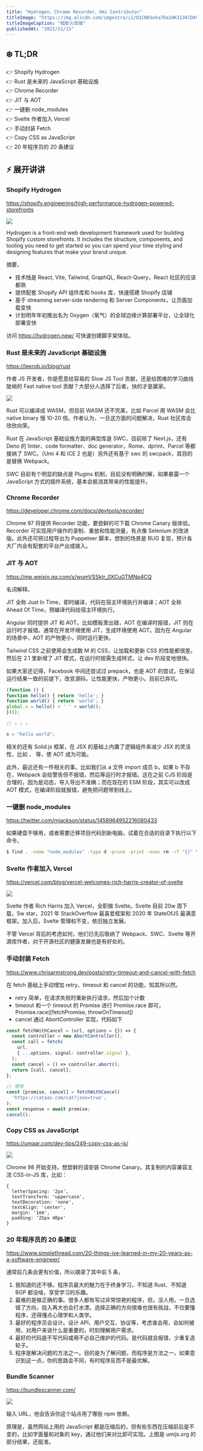 ```yaml
---
title: "Hydrogen、Chrome Recorder、Umi Contributor"
titleImage: "https://img.alicdn.com/imgextra/i1/O1CN01eka7Da1HK3130lDAV_!!6000000000738-2-tps-1920-655.png"
titleImageCaption: "暗影火炬城"
publishedAt: "2021/11/15"
---
```


## ❄️ TL;DR

👉 Shopify Hydrogen<br />
👉 Rust 是未来的 JavaScript 基础设施<br />
👉 Chrome Recorder<br />
👉 JIT 与 AOT<br />
👉 一键删 node_modules<br />
👉 Svelte 作者加入 Vercel<br />
👉 手动封装 Fetch<br />
👉 Copy CSS as JavaScript<br />
👉 20 年程序员的 20 条建议<br />

## ⚡ 展开讲讲

### Shopify Hydrogen
https://shopify.engineering/high-performance-hydrogen-powered-storefronts

![](https://img.alicdn.com/imgextra/i3/O1CN01VEEita25ONdZaTTLA_!!6000000007516-1-tps-480-263.gif)

Hydrogen is a front-end web development framework used for building Shopify custom storefronts. It includes the structure, components, and tooling you need to get started so you can spend your time styling and designing features that make your brand unique.

摘要，

- 技术栈是 React, Vite, Tailwind, GraphQL, React-Query，React 社区的应该都熟
- 提供配套 Shopify API 组件库和 hooks 库，快速搭建 Shopify 店铺
- 基于 streaming server-side rendering 和 Server Components，让页面加载变快
- 计划明年年初推出名为 Oxygen（氧气）的全球边缘计算部署平台，让全球化部署变快

访问 https://hydrogen.new/ 可快速创建脚手架体验。

### Rust 是未来的 JavaScript 基础设施
https://leerob.io/blog/rust

作者 JS 开发者，你是愿意给容易的 Slow JS Tool 贡献，还是给困难的学习曲线陡峭的 Fast native tool 贡献？大部分人选择了后者。快的才是赢家。

![](https://img.alicdn.com/imgextra/i2/O1CN01tiwoff1kKA3fsPQDe_!!6000000004664-0-tps-1166-174.jpg)

Rust 可以编译成 WASM，但目前 WASM 还不完美，比如 Parcel 用 WASM 会比 native binary 慢 10-20 倍。作者认为，一旦这方面的问题解决，Rust 社区库会欣欣向荣。

Rust 在 JavaScript 基础设施方面的典型库是 SWC，目前除了 Next.js，还有 Deno 的 linter、code formatter、doc generator，Rome、dprint、Parcel 等都接纳了 SWC。（Umi 4 和 ICE 2 也是）另外还有基于 swc 的 swcpack，其目的是替换 Webpack。

SWC 目前有个明显的缺点是 Plugins 机制，目前没有明确的解，如果暴露一个 JavaScript 方式的插件系统，基本会抵消其带来的性能提升。

### Chrome Recorder
https://developer.chrome.com/docs/devtools/recorder/

Chrome 97 将提供 Recorder 功能，要尝鲜的可下载 Chrome Canary 版体验。Recorder 可实现用户操作的录制、重放和性能测量，有点像 Selenium 的改进版。此外还可把过程导出为 Puppeteer 脚本，想到的场景是 BUG 复现，预计各大厂内会有配套的平台产出或接入。

### JIT 与 AOT
https://mp.weixin.qq.com/s/wumVSSktr_0XCuGTMNp4CQ

名词解释。

JIT 全称 Just In Time，即时编译，代码在宿主环境执行并编译；AOT 全称 Ahead Of Time，预编译代码给宿主环境执行。

Angular 同时提供 JIT 和 AOT。比如模板里出错，AOT 在编译时报错，JIT 则在运行时才报错。通常在开发环境使用 JIT，生成环境使用 AOT。因为在 Angular 的场景中，AOT 的产物更小，同时运行更快。

Tailwind CSS 之前使用会生成数 M 的 CSS，让加载和更新 CSS 的性能都很差。然后在 2.1 里新增了 JIT 模式，在运行时按需生成样式，让 dev 阶段变地很快。

如果大家还记得，Facebook 中间还尝试过 prepack，也是 AOT 的尝试，在保证运行结果一致的前提下，改变源码，让性能更快，产物更小。目前已弃坑。


```javascript
(function () {
function hello() { return 'hello'; }
function world() { return 'world'; }
global.s = hello() + ' ' + world();
})();

// ↓ ↓ ↓

s = "hello world";
```

相关的还有 Solid.js 框架，在 JSX 的基础上内置了逻辑组件来减少 JSX 的灵活性，比如 <For>、<Switch> 等，使 AOT 成为可能。

此外，最近还有一件相关的事。比如我们从 a 文件 import 成员 b，如果 b 不存在，Webpack 会给警告但不报错，然后等运行时才报错。这在之前 CJS 阶段是合理的，因为是动态，导入导出不准确；而在现在的 ESM 阶段，其实可以改成 AOT 模式，在编译阶段就报错，避免把问题带到线上。

### 一键删 node_modules
https://twitter.com/mjackson/status/1458964952216080433

如果硬盘不够用，或者需要迁移项目代码到新电脑，试着在合适的目录下执行以下命令，

```bash
$ find . -name "node_modules" -type d -prune -print -exec rm -rf "{}" \;
```

### Svelte 作者加入 Vercel
https://vercel.com/blog/vercel-welcomes-rich-harris-creator-of-svelte

![](https://img.alicdn.com/imgextra/i3/O1CN012QwBmQ274LXliRgMm_!!6000000007743-0-tps-1600-837.jpg)

Svelte 作者 Rich Harris 加入 Vercel，全职做 Svelte。Svelte 目前 20w 周下载，5w star，2021 年 StackOverflow 最喜爱框架和 2020 年 StateOfJS 最满意框架。加入后，Svelte 管理权不变，依旧独立发展。

不管 Vercel 背后的考虑如何，他们已先后吸纳了 Webpack、SWC、Svelte 等开源库作者，对于开源社区的健康发展也是有好处的。

### 手动封装 Fetch 
https://www.chrisarmstrong.dev/posts/retry-timeout-and-cancel-with-fetch

在 fetch 基础上手动增加 retry、timeout 和 cancel 的功能，知其所以然。

- retry 简单，在请求失败时重新执行请求，然后加个计数
- timeout 和一个 timeout 的 Promise 进行 Promise.race 即可，Promise.race([fetchPromise, throwOnTimeout])
- cancel 通过 AbortController 实现，代码如下

```ts
const fetchWithCancel = (url, options = {}) => {
  const controller = new AbortController();
  const call = fetch(
    url, 
    { ...options, signal: controller.signal },
  );
  const cancel = () => controller.abort();
  return [call, cancel];
};

// 使用
const [promise, cancel] = fetchWithCancel(
  'https://cataas.com/cat?json=true',
);
const response = await promise;
cancel();
```

### Copy CSS as JavaScript
https://umaar.com/dev-tips/249-copy-css-as-js/

![](https://img.alicdn.com/imgextra/i1/O1CN01tMCIyw1WrgQWzX8jm_!!6000000002842-1-tps-700-500.gif)

Chrome 98 开始支持，想尝鲜的请安装 Chrome Canary。其复制的内容兼容主流 CSS-in-JS 库，比如：

```
{
  letterSpacing: '2px',
  textTransform: 'uppercase',
  textDecoration: 'none',
  textAlign: 'center',
  margin: '1em',
  padding: '25px 40px'
}
```

### 20 年程序员的 20 条建议
https://www.simplethread.com/20-things-ive-learned-in-my-20-years-as-a-software-engineer/

通常前几条会更有价值，所以摘录了其中前 5 条，

1. 我知道的还不够。程序员最大的魅力在于终身学习，不知道 Rust、不知道 BGP 都没啥，享受学习的乐趣。
1. 最难的是做正确的事。很多人都有写过非常惊艳的程序，但，没人用。一旦选错了方向，投入再大也会打水漂。选择正确的方向很难也很有挑战，不仅要懂程序，还得懂点心理学和人类学。
1. 最好的程序员会设计。设计 API、用户交互、协议等，考虑谁会用，会如何被用，对用户来说什么是重要的，时刻理解用户需求。
1. 最好的代码是不写代码或用不必自己维护的代码。是代码就会报错，少重复造轮子。
1. 程序是解决问题的方法之一。目的是为了解问题，而程序是方法之一，如果意识到这一点，你的思路会不同，有时程序反而不是最优解。

### Bundle Scanner
https://bundlescanner.com/

![](https://img.alicdn.com/imgextra/i4/O1CN01abLlMY1wLmr5iC81Q_!!6000000006292-0-tps-1600-781.jpg)

输入 URL，他会告诉你这个站点用了哪些 npm 依赖。

原理是，虽然网站上用的 JavaScript 都是压缩后的，但有些东西在压缩前后是不变的，比如字面量和对象的 key，通过他们来对比即可实现。上图是 umijs.org 的部分结果，还挺准。

